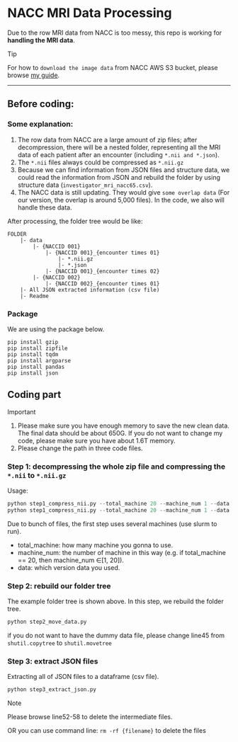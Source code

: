 # NACC MRI Data Processing

Due to the row MRI data from NACC is too messy, this repo is working for **handling the MRI data**.

>[!TIP]
> For how to `download the image data` from NACC AWS S3 bucket, please browse [my guide](https://github.com/JinqianPan/NACC_img_download).

---
## Before coding:
### Some explanation:
1. The row data from NACC are a large amount of zip files; after decompression, there will be a nested folder, representing all the MRI data of each patient after an encounter (including `*.nii and *.json`).
2. The `*.nii` files always could be compressed as `*.nii.gz`
3. Because we can find information from JSON files and structure data, we could read the information from JSON and rebuild the folder by using structure data (`investigator_mri_nacc65.csv`).
4. The NACC data is still updating. They would give `some overlap data` (For our version, the overlap is around 5,000 files). In the code, we also will handle these data.

After processing, the folder tree would be like:
```
FOLDER
    |- data
        |- {NACCID 001}
            |- {NACCID 001}_{encounter times 01}
                |- *.nii.gz
                |- *.json
            |- {NACCID 001}_{encounter times 02}
        |- {NACCID 002}
            |- {NACCID 002}_{encounter times 01}
    |- All JSON extracted information (csv file)
    |- Readme
```

### Package
We are using the package below.
```
pip install gzip
pip install zipfile
pip install tqdm
pip install argparse
pip install pandas
pip install json
```

## Coding part

>[!IMPORTANT]
> 1. Please make sure you have enough memory to save the new clean data. The final data should be about 650G. If you do not want to change my code, please make sure you have about 1.6T memory.
> 2. Please change the path in three code files.

### Step 1: decompressing the whole zip file and compressing the `*.nii` to `*.nii.gz`

Usage:
```python
python step1_compress_nii.py --total_machine 20 --machine_num 1 --data old
python step1_compress_nii.py --total_machine 20 --machine_num 1 --data new
```
Due to bunch of files, the first step uses several machines (use slurm to run).

* total_machine: how many machine you gonna to use.
* machine_num: the number of machine in this way (e.g. if total_machine == 20, then machine_num $\in$[1, 20]).
* data: which version data you used.

### Step 2: rebuild our folder tree
The example folder tree is shown above. In this step, we rebuild the folder tree.

```python
python step2_move_data.py
```

if you do not want to have the dummy data file, please change line45 from `shutil.copytree` to `shutil.movetree`

### Step 3: extract JSON files
Extracting all of JSON files to a dataframe (csv file).
```python
python step3_extract_json.py
```

>[!NOTE]
> Please browse line52-58 to delete the intermediate files.
>
> OR you can use command line: `rm -rf {filename}` to delete the files
